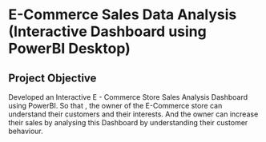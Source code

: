 # E-Commerce Sales Data Analysis (Interactive Dashboard using PowerBI Desktop)
## Project Objective
Developed an Interactive E - Commerce Store Sales Analysis Dashboard  using PowerBI.  So that , the owner of the E-Commerce store can understand their customers and their interests. And the owner can increase their sales by analysing this Dashboard by understanding their customer behaviour.

